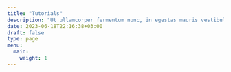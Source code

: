 ```yaml
---
title: "Tutorials"
description: "Ut ullamcorper fermentum nunc, in egestas mauris vestibulum vitae."
date: 2023-06-18T22:16:38+03:00
draft: false
type: page
menu:
  main:
    weight: 1
---
```


